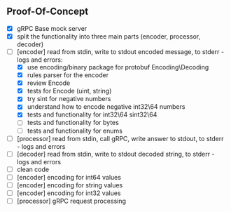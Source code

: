 ## Proof-Of-Concept

- [x] gRPC Base mock server
- [x] split the functionality into three main parts (encoder, processor, decoder)
- [ ] [encoder] read from stdin, write to stdout encoded message, to stderr - logs and errors:
    - [x] use encoding/binary package for protobuf Encoding\Decoding
    - [x] rules parser for the encoder
    - [x] review Encode
    - [x] tests for Encode (uint, string)
    - [x] try sint for negative numbers
    - [x] understand how to encode negative int32\64 numbers
    - [x] tests and functionality for int32\64 sint32\64
    - [ ] tests and functionality for bytes
    - [ ] tests and functionality for enums
- [ ] [processor] read from stdin, call gRPC, write answer to stdout, to stderr - logs and errors
- [ ] [decoder] read from stdin, write to stdout decoded string, to stderr - logs and errors
- [ ] clean code
- [ ] [encoder] encoding for int64 values
- [ ] [encoder] encoding for string values
- [ ] [encoder] encoding for int32 values
- [ ] [processor] gRPC request processing
